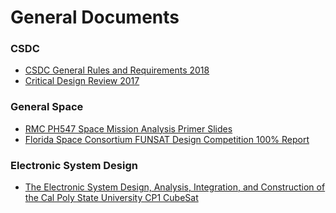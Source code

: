 # General Documents
### CSDC 
- [CSDC General Rules and Requirements 2018]()
- [Critical Design Review 2017]()
### General Space
- [RMC PH547 Space Mission Analysis Primer Slides]()
- [Florida Space Consortium FUNSAT Design Competition 100% Report](https://mme.fiu.edu/wp-content/uploads/2014/11/2014Fall-BS-Thesis-T12-FUNSAT.pdf)
### Electronic System Design
- [The Electronic System Design, Analysis, Integration, and Construction of the Cal Poly State University CP1 CubeSat](https://pdfs.semanticscholar.org/67db/2208b8bd4baadb8d9939d00a66a01eb034f9.pdf)
